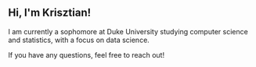 ## Hi, I'm Krisztian!

I am currently a sophomore at Duke University studying computer science and statistics, with a focus on data science.

If you have any questions, feel free to reach out!

<!--
**KMeszaros25/KMeszaros25** is a ✨ _special_ ✨ repository because its `README.md` (this file) appears on your GitHub profile.

Here are some ideas to get you started:

- 🔭 I’m currently working on ...
- 🌱 I’m currently learning ...
- 👯 I’m looking to collaborate on ...
- 🤔 I’m looking for help with ...
- 💬 Ask me about ...
- 📫 How to reach me: ...
- 😄 Pronouns: ...
- ⚡ Fun fact: ...
-->
